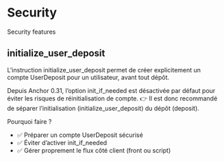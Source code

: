 # Security

Security features

## initialize_user_deposit

L'instruction initialize_user_deposit permet de créer explicitement un compte UserDeposit pour un utilisateur, avant tout dépôt.

Depuis Anchor 0.31, l’option init_if_needed est désactivée par défaut pour éviter les risques de réinitialisation de compte.
👉 Il est donc recommandé de séparer l’initialisation (initialize_user_deposit) du dépôt (deposit).

Pourquoi faire ?

- ✅ Préparer un compte UserDeposit sécurisé
- ✅ Éviter d’activer init_if_needed
- ✅ Gérer proprement le flux côté client (front ou script)
